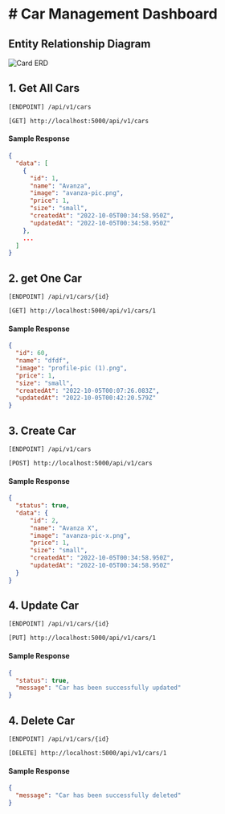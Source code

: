 # # Car Management Dashboard

## Entity Relationship Diagram
![Card ERD](https://github.com/pahrurozidev/Car-Management-Dashboard/public/main/assets/car-erd.png?raw=true)

## 1. Get All Cars
```[ENDPOINT] /api/v1/cars```
```url
[GET] http://localhost:5000/api/v1/cars
```

#### Sample Response
```json
{
  "data": [
    {
      "id": 1,
      "name": "Avanza",
      "image": "avanza-pic.png",
      "price": 1,
      "size": "small",
      "createdAt": "2022-10-05T00:34:58.950Z",
      "updatedAt": "2022-10-05T00:34:58.950Z"
    },
    ...
  ]
}
```

## 2. get One Car
```[ENDPOINT] /api/v1/cars/{id}```
```url
[GET] http://localhost:5000/api/v1/cars/1
```

#### Sample Response
```json
{
  "id": 60,
  "name": "dfdf",
  "image": "profile-pic (1).png",
  "price": 1,
  "size": "small",
  "createdAt": "2022-10-05T00:07:26.083Z",
  "updatedAt": "2022-10-05T00:42:20.579Z"
}
```

## 3. Create Car
```[ENDPOINT] /api/v1/cars```
```url
[POST] http://localhost:5000/api/v1/cars
```

#### Sample Response
```json
{
  "status": true,
  "data": {
      "id": 2,
      "name": "Avanza X",
      "image": "avanza-pic-x.png",
      "price": 1,
      "size": "small",
      "createdAt": "2022-10-05T00:34:58.950Z",
      "updatedAt": "2022-10-05T00:34:58.950Z"
  }
}
```

## 4. Update Car
```[ENDPOINT] /api/v1/cars/{id}```
```url
[PUT] http://localhost:5000/api/v1/cars/1
```

#### Sample Response
```json
{
  "status": true,
  "message": "Car has been successfully updated"
}
```

## 4. Delete Car
```[ENDPOINT] /api/v1/cars/{id}```
```url
[DELETE] http://localhost:5000/api/v1/cars/1
```

#### Sample Response
```json
{
  "message": "Car has been successfully deleted"
}
```
